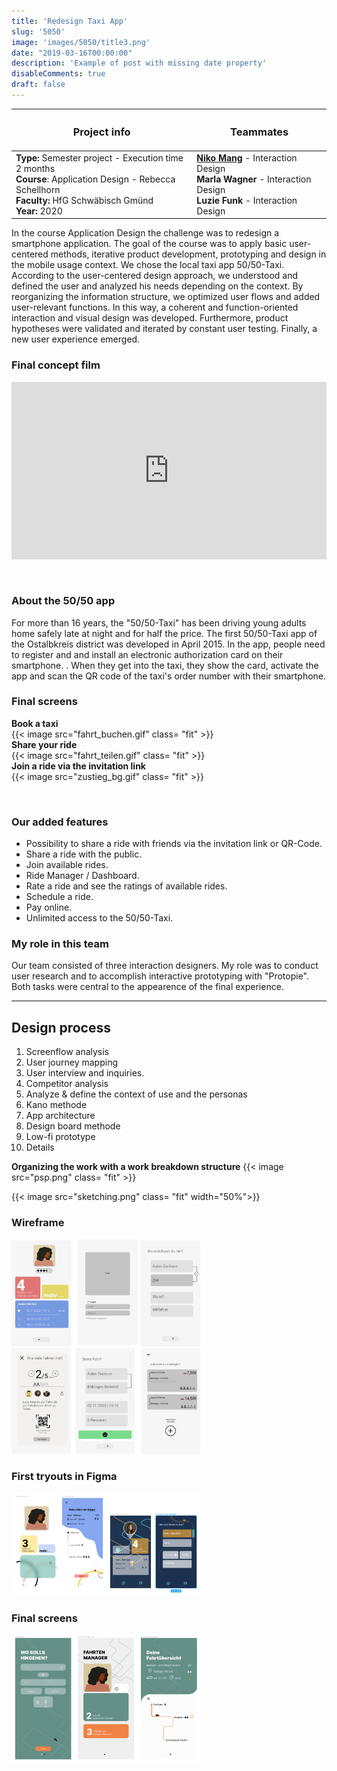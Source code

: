 ```yaml
---
title: 'Redesign Taxi App'
slug: '5050'
image: 'images/5050/title3.png'
date: "2019-03-16T00:00:00"
description: 'Example of post with missing date property'
disableComments: true
draft: false
---
```



| <h3>  **Project info**  </h3> | <h3> **Teammates**  </h3> |
|-|-|
| **Type:** Semester project - Execution time 2 months<br> **Course**: Application Design - Rebecca Schellhorn <br> **Faculty:** HfG Schwäbisch Gmünd <br> **Year:** 2020 <br>| **<a href="http://nikomang.de/" target="_blank">Niko Mang</a>** - Interaction Design <br>  **Marla Wagner** - Interaction Design <br> **Luzie Funk** - Interaction Design|  

  In the course Application Design the challenge was to redesign a smartphone application. The goal of the course was to apply basic user-centered methods, iterative product development, prototyping and design in the mobile usage context. We chose the local taxi app 50/50-Taxi. According to the user-centered design approach, we understood and defined the user and analyzed his needs depending on the context. By reorganizing the information structure, we optimized user flows and added user-relevant functions. In this way, a coherent and function-oriented interaction and visual design was developed. Furthermore, product hypotheses were validated and iterated by constant user testing. Finally, a new user experience emerged. 

  
### **Final concept film**  
<div style="padding:56.25% 0 0 0;position:relative;"><iframe src="https://player.vimeo.com/video/524254812?title=0&byline=0&portrait=0" style="position:absolute;top:0;left:0;width:100%;height:100%;" frameborder="0" allow="autoplay; fullscreen; picture-in-picture" allowfullscreen></iframe></div><script src="https://player.vimeo.com/api/player.js"></script>  

<br>
<br>

### **About the 50/50 app**  

For more than 16 years, the "50/50-Taxi" has been driving young adults home safely late at night and for half the price.
The first 50/50-Taxi app of the Ostalbkreis district was developed in April 2015. In the app, people need to register and and install an electronic authorization card on their smartphone.
. When they get into the taxi, they show the card, activate the app and scan the QR code of the taxi's order number with their smartphone.


### **Final screens**  

**Book a taxi**  
{{< image src="fahrt_buchen.gif" class= "fit" >}}  
**Share your ride**  
{{< image src="fahrt_teilen.gif" class= "fit" >}}  
 **Join a ride  via the invitation link**  
{{< image src="zustieg_bg.gif" class= "fit" >}}  

<br>





### **Our added features**  
- Possibility to share a ride with friends via the invitation link or QR-Code.
- Share a ride with the public. 
- Join available rides. 
- Ride Manager / Dashboard. 
- Rate a ride and see the ratings of available rides.
- Schedule a ride.  
- Pay online.  
- Unlimited access to the 50/50-Taxi.

### **My role in this team**  
Our team consisted of three interaction designers. My role was to conduct user research and to accomplish interactive prototyping with "Protopie". Both tasks were central to the appearence of the final experience.

-----  

## **Design process**  

1. Screenflow analysis
2. User journey mapping
3. User interview and inquiries.
5. Competitor analysis
4. Analyze & define the context of use and the personas 
6. Kano methode
5. App architecture
7. Design board methode 
8. Low-fi prototype
9. Details 
<!-- 
**Miro Board**  

{{< image src="miro.png" class= "fit" >}}
 -->

**Organizing the work with a work breakdown structure**
{{< image src="psp.png" class= "fit" >}}  


<!-- ### **Screenflow**  

{{< image src="screenflow.jpg" class= "fit" >}}
{{< image src="screenflow2.jpg" class= "fit" >}} -->

<!-- ### **User Journey mapping**  

{{< image src="userjourney.jpg" class= "fit" >}}

### **User interview and inquiries**


### **App architecture**

{{< image src="architecture.jpg" class= "fit" width="50%">}} -->

{{< image src="sketching.png" class= "fit" width="50%">}}


### **Wireframe**

<img src="wireframe1.png" alt="ovi process" width="60%"/>  
<img src="wireframe2.png" alt="ovi process" width="60%"/>  

### **First tryouts in Figma**
<img src="design.png" alt="ovi process" width="60%"/>  



### **Final screens**
<img src="final.png" alt="ovi process" width="60%"/>  



